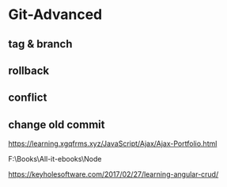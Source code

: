 # Git-Advanced 




## tag & branch


## rollback



## conflict



## change old commit















https://learning.xgqfrms.xyz/JavaScript/Ajax/Ajax-Portfolio.html






F:\Books\All-it-ebooks\Node



https://keyholesoftware.com/2017/02/27/learning-angular-crud/







